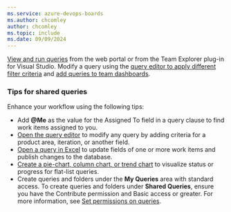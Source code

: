 ```yaml
---
ms.service: azure-devops-boards
ms.author: chcomley
author: chcomley
ms.topic: include
ms.date: 09/09/2024
---
```


[View and run queries](../queries/view-run-query.md) from the web portal or from the Team Explorer plug-in for Visual Studio. Modify a query using the [query editor to apply different filter criteria](../queries/using-queries.md) and [add queries to team dashboards](../../report/dashboards/dashboards.md).  

### Tips for shared queries

Enhance your workflow using the following tips:

- Add **@Me** as the value for the Assigned To field in a query clause to find work items assigned to you.
- [Open the query editor](../queries/using-queries.md) to modify any query by adding criteria for a product area, iteration, or another field.
- [Open a query in Excel](../backlogs/office/bulk-add-modify-work-items-excel.md) to update fields of one or more work items and publish changes to the database.
- [Create a pie-chart, column chart, or trend chart](../../report/dashboards/charts.md) to visualize status or progress for flat-list queries.
- Create queries and folders under the **My Queries** area with standard access. To create queries and folders under **Shared Queries**, ensure you have the Contribute permission and Basic access or greater. For more information, see [Set permissions on queries](../queries/set-query-permissions.md).
